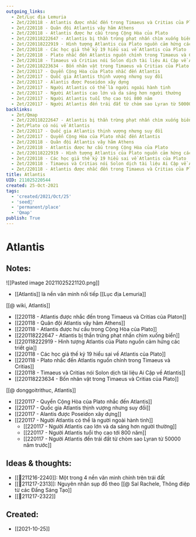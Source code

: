 ```yaml
---
outgoing_links:
  - Zet/Lục địa Lemuria
  - Zet/220118 - Atlantis được nhắc đến trong Timaeus và Critias của Platon
  - Zet/220118 - Quân đội Atlantis vây hãm Athens
  - Zet/220118 - Atlantis được hư cấu trong Cộng Hòa của Plato
  - Zet/220118222647 - Atlantis bị thần trừng phạt nhấn chìm xuống biển
  - Zet/220118222919 - Hình tượng Atlantis của Plato nguồn cảm hứng các triết gia
  - Zet/220118 - Các học giả thế kỷ 19 hiểu sai về Atlantis của Plato
  - Zet/220118 - Plato nhắc đến Atlantis nguồn chính trong Timaeus và Critias
  - Zet/220118 - Timaeus và Critias nói Solon dịch tài liệu Ai Cập về Atlantis
  - Zet/220118223634 - Bốn nhân vật trong Timaeus và Critias của Plato
  - Zet/220117 - Quyển Cộng Hòa của Plato nhắc đến Atlantis
  - Zet/220117 - Quốc gia Atlantis thịnh vượng nhưng suy đồi
  - Zet/220117 - Alantis được Poseidon xây dựng
  - Zet/220117 - Người Atlantis có thể là người ngoài hành tinh
  - Zet/220117 - Người Atlantis cao lớn và da sáng hơn người thường
  - Zet/220117 - Người Atlantis tuổi thọ cao tới 800 năm
  - Zet/220117 - Người Atlantis đến trái đất từ chòm sao Lyran từ 50000 năm trước
backlinks:
  - Zet/Qmap
  - Zet/220118222647 - Atlantis bị thần trừng phạt nhấn chìm xuống biển
  - Zet/Plato có nói về Atlantis
  - Zet/220117 - Quốc gia Atlantis thịnh vượng nhưng suy đồi
  - Zet/220117 - Quyển Cộng Hòa của Plato nhắc đến Atlantis
  - Zet/220118 - Quân đội Atlantis vây hãm Athens
  - Zet/220118 - Atlantis được hư cấu trong Cộng Hòa của Plato
  - Zet/220118222919 - Hình tượng Atlantis của Plato nguồn cảm hứng các triết gia
  - Zet/220118 - Các học giả thế kỷ 19 hiểu sai về Atlantis của Plato
  - Zet/220118 - Timaeus và Critias nói Solon dịch tài liệu Ai Cập về Atlantis
  - Zet/220118 - Atlantis được nhắc đến trong Timaeus và Critias của Platon
title: Atlantis
UID: 211025220544
created: 25-Oct-2021
tags:
  - 'created/2021/Oct/25'
  - 'seed🥜'
  - 'permanent/place'
  - 'Qmap'
publish: True
---
```

# Atlantis

## Notes:
![[Pasted image 20211025221120.png]]

- [[Atlantis]] là nền văn minh nối tiếp [[Lục địa Lemuria]]

[[@ wiki, Atlantis]]

- [[220118 - Atlantis được nhắc đến trong Timaeus và Critias của Platon]]
- [[220118 - Quân đội Atlantis vây hãm Athens]]
- [[220118 - Atlantis được hư cấu trong Cộng Hòa của Plato]]
- [[220118222647 - Atlantis bị thần trừng phạt nhấn chìm xuống biển]]
- [[220118222919 - Hình tượng Atlantis của Plato nguồn cảm hứng các triết gia]]
- [[220118 - Các học giả thế kỷ 19 hiểu sai về Atlantis của Plato]]
- [[220118 - Plato nhắc đến Atlantis nguồn chính trong Timaeus và Critias]]
- [[220118 - Timaeus và Critias nói Solon dịch tài liệu Ai Cập về Atlantis]]
- [[220118223634 - Bốn nhân vật trong Timaeus và Critias của Plato]]

[[@ donggoitrithuc, Atlantis]]

- [[220117 - Quyển Cộng Hòa của Plato nhắc đến Atlantis]]
- [[220117 - Quốc gia Atlantis thịnh vượng nhưng suy đồi]]
- [[220117 - Alantis được Poseidon xây dựng]]
- [[220117 - Người Atlantis có thể là người ngoài hành tinh]]
	- [[220117 - Người Atlantis cao lớn và da sáng hơn người thường]]
	- [[220117 - Người Atlantis tuổi thọ cao tới 800 năm]]
	- [[220117 - Người Atlantis đến trái đất từ chòm sao Lyran từ 50000 năm trước]]

## Ideas & thoughts:
- [[💬211216-2240]]: Một trong 4 nền văn minh chính trên trái đất
- [[💬211217-2313]]: Nguyên nhân sụp đổ theo [[@ Sal Rachele, Thông điệp từ các Đấng Sáng Tạo]]
- [[💬211217-2322]]

## Created:
- [[2021-10-25]]
